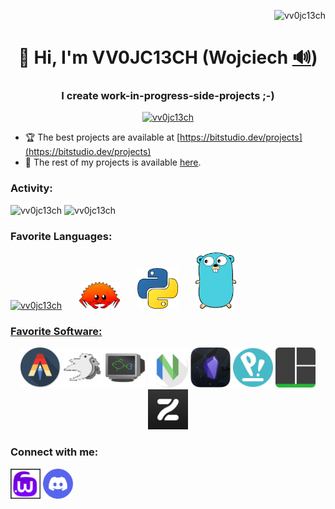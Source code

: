 <p align="right"> <img src="https://komarev.com/ghpvc/?username=vv0jc13ch&label=Profile%20views&color=0e75b6&style=flat" alt="vv0jc13ch" /> </p>
<h1 align="center">👋 Hi, I'm VV0JC13CH (Wojciech <a href="https://upload.wikimedia.org/wikipedia/commons/1/10/Pl-Wojciech.ogg" target="_blank" rel="noreferrer">🔊</a>)</h1>
<h3 align="center">I create work-in-progress-side-projects ;-)</h3>

<p align="center"> <a href="https://github.com/ryo-ma/github-profile-trophy"><img src="https://github-profile-trophy.vercel.app/?username=vv0jc13ch&theme=tokyonight&row=1" alt="vv0jc13ch" width="49%" /></a> </p>

- 🏆 The best projects are available at [https://bitstudio.dev/projects](https://bitstudio.dev/projects)
- 💩 The rest of my projects is available [here](https://github.com/VV0JC13CH?tab=repositories&q=&type=public&language=&sort=stargazers).

<h3 align="left">Activity:</h3>
<p align="left">
<img src="https://github-readme-stats.vercel.app/api?username=vv0jc13ch&show_icons=true&locale=en&theme=tokyonight" alt="vv0jc13ch" width="49%" /> <img src="https://github-readme-streak-stats.herokuapp.com/?user=vv0jc13ch&theme=tokyonight" alt="vv0jc13ch" width="49%" />
</p>

<h3 align="left">Favorite Languages:</h3>
<p align="left">
<a href="https://github.com/VV0JC13CH?tab=repositories">
<img src="https://github-readme-stats.vercel.app/api/top-langs?username=vv0jc13ch&show_icons=true&locale=en&layout=compact&theme=tokyonight" alt="vv0jc13ch" width="40%" /><a/>
&nbsp;	&nbsp;	&nbsp;
<a href="https://github.com/VV0JC13CH?tab=repositories&q=&type=&language=rust&sort=stargazers"><img src="./png/lang_rust.png" width="13%" /></a>
&nbsp;	&nbsp;	&nbsp;
<a href="https://github.com/VV0JC13CH?tab=repositories&q=&type=&language=python&sort=stargazers"><img src="./png/lang_python.png" width="13%" /></a>  
&nbsp;	&nbsp;	&nbsp;
<a href="https://github.com/VV0JC13CH?tab=repositories&q=&type=&language=go&sort=stargazers"><img src="./png/lang_go.png" width="13%" />    
</p>

<h3 align="left">Favorite Software:</h3>
<p align="center">
<a href="https://www.alacritty.org/" target="_blank" rel="noreferrer"><img src="./png/alacritty.png" width="64px" height="64px" /></a>
<a href="https://bevyengine.org/" target="_blank" rel="noreferrer"><img src="./png/bevy.png" width="64px" height="64px" /></a>
<a href="https://fishshell.com/" target="_blank" rel="noreferrer"><img src="./png/fish.png" width="64px" height="64px" /></a>
<a href="https://neovim.io" target="_blank" rel="noreferrer"><img src="./png/neovim.png" width="64px" height="64px" /></a>
<a href="https://obsidian.md" target="_blank" rel="noreferrer"><img src="./png/obsidian.png" width="64px" height="64px" /></a>
<a href="https://pop.system76.com/" target="_blank" rel="noreferrer"><img src="./png/popos.png" width="64px" height="64px" /></a>
<a href="https://github.com/tmux/tmux/wiki/Getting-Started" target="_blank" rel="noreferrer"><img src="./png/tmux.png" width="64px" height="64px" /></a>
<a href="https://zen-browser.app/" target="_blank" rel="noreferrer"><img src="./png/zen.png" width="64px" height="64px" /></a>
</p>

<h3 align="left">Connect with me:</h3>
<p align="left">
<a href="https://mastodon.social/@wojciech" target="blank"><img align="center" src="./png/mastodon.png" alt="vv0jc13ch" height="48" width="48" /></a>
<a href="https://discord.gg/DECS7TA" target="blank"><img align="center" src="./png/discord.png" alt="vv0jc13ch" height="48" width="48" /></a>
</p>
